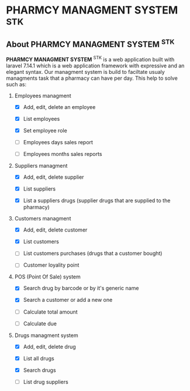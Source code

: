 <p align="center">
    <h1><b>PHARMCY MANAGMENT SYSTEM</b> <sup>STK</sup></h1>
</p>

## About <b>PHARMCY MANAGMENT SYSTEM</b> <sup>STK</sup>

<b>PHARMCY MANAGMENT SYSTEM</b> <sup>STK</sup> is a web application built with laravel 7.14.1 which is a web application framework with expressive and an elegant syntax. Our managment system is build to faciltate usualy managments task that a pharmacy can have per day. This help to solve such as:

1.  Employees managment

    -   [x] Add, edit, delete an employee

    -   [x] List employees 

    -   [x] Set employee role

    -   [ ] Employees days sales report

    -   [ ] Employees months sales reports

2.  Suppliers managment

    -   [x] Add, edit, delete supplier

    -   [x] List suppliers

    -   [x] List a suppliers drugs (supplier drugs that are supplied to the pharmacy)

3.  Customers managment

    -   [x] Add, edit, delete customer

    -   [x] List customers

    -   [ ] List customers purchases (drugs that a customer bought)

    -   [ ] Customer loyality point

4.  POS (Point Of Sale) system

    -   [x] Search drug by barcode or by it's generic name

    -   [x] Search a customer or add a new one

    -   [ ] Calculate total amount

    -   [ ] Calculate due

5.  Drugs managment system

    -   [x] Add, edit, delete drug

    -   [x] List all drugs

    -   [x] Search drugs

    -   [ ] List drug suppliers

